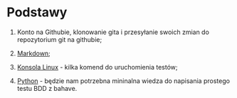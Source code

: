 # Podstawy

1. Konto na Githubie, klonowanie gita i przesyłanie swoich zmian do repozytorium git na githubie;

2. [Markdown](https://docs.github.com/en/get-started/writing-on-github/getting-started-with-writing-and-formatting-on-github/basic-writing-and-formatting-syntax);

3. [Konsola Linux](https://github.com/wojciech11/se_software_build_automation_tools/blob/master/00_intro/README_pl.md) - kilka komend do uruchomienia testów;

4. [Python](python.md) - będzie nam potrzebna mininalna wiedza do napisania prostego testu BDD z bahave.
